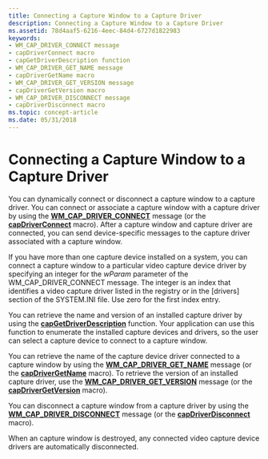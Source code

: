```yaml
---
title: Connecting a Capture Window to a Capture Driver
description: Connecting a Capture Window to a Capture Driver
ms.assetid: 78d4aaf5-6216-4eec-84d4-6727d1822983
keywords:
- WM_CAP_DRIVER_CONNECT message
- capDriverConnect macro
- capGetDriverDescription function
- WM_CAP_DRIVER_GET_NAME message
- capDriverGetName macro
- WM_CAP_DRIVER_GET_VERSION message
- capDriverGetVersion macro
- WM_CAP_DRIVER_DISCONNECT message
- capDriverDisconnect macro
ms.topic: concept-article
ms.date: 05/31/2018
---
```


# Connecting a Capture Window to a Capture Driver

You can dynamically connect or disconnect a capture window to a capture driver. You can connect or associate a capture window with a capture driver by using the [**WM\_CAP\_DRIVER\_CONNECT**](wm-cap-driver-connect.md) message (or the [**capDriverConnect**](/windows/desktop/api/Vfw/nf-vfw-capdriverconnect) macro). After a capture window and capture driver are connected, you can send device-specific messages to the capture driver associated with a capture window.

If you have more than one capture device installed on a system, you can connect a capture window to a particular video capture device driver by specifying an integer for the *wParam* parameter of the WM\_CAP\_DRIVER\_CONNECT message. The integer is an index that identifies a video capture driver listed in the registry or in the \[drivers\] section of the SYSTEM.INI file. Use zero for the first index entry.

You can retrieve the name and version of an installed capture driver by using the [**capGetDriverDescription**](/windows/desktop/api/Vfw/nf-vfw-capgetdriverdescriptiona) function. Your application can use this function to enumerate the installed capture devices and drivers, so the user can select a capture device to connect to a capture window.

You can retrieve the name of the capture device driver connected to a capture window by using the [**WM\_CAP\_DRIVER\_GET\_NAME**](wm-cap-driver-get-name.md) message (or the [**capDriverGetName**](/windows/desktop/api/Vfw/nf-vfw-capdrivergetname) macro). To retrieve the version of an installed capture driver, use the [**WM\_CAP\_DRIVER\_GET\_VERSION**](wm-cap-driver-get-version.md) message (or the [**capDriverGetVersion**](/windows/desktop/api/Vfw/nf-vfw-capdrivergetversion) macro).

You can disconnect a capture window from a capture driver by using the [**WM\_CAP\_DRIVER\_DISCONNECT**](wm-cap-driver-disconnect.md) message (or the [**capDriverDisconnect**](/windows/desktop/api/Vfw/nf-vfw-capdriverdisconnect) macro).

When an capture window is destroyed, any connected video capture device drivers are automatically disconnected.

 

 




